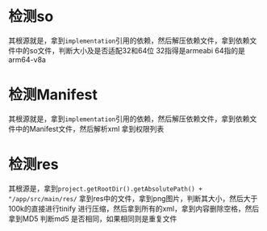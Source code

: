 # 检测so
 其根源就是，拿到`implementation`引用的依赖，然后解压依赖文件，拿到依赖文件中的so文件，判断大小及是否适配32和64位  32指得是armeabi  64指的是arm64-v8a
# 检测Manifest
 其根源就是，拿到`implementation`引用的依赖，然后解压依赖文件，拿到依赖文件中的Manifest文件，然后解析xml 拿到权限列表

# 检测res
其根源是，拿到`project.getRootDir().getAbsolutePath() + "/app/src/main/res/` 拿到res中的文件，拿到png图片，判断其大小，然后大于100k的直接进行tinify 进行压缩，然后拿到所有的xml，拿到内容删除空格，然后拿到MD5
 判断md5 是否相同，如果相同则是重复文件